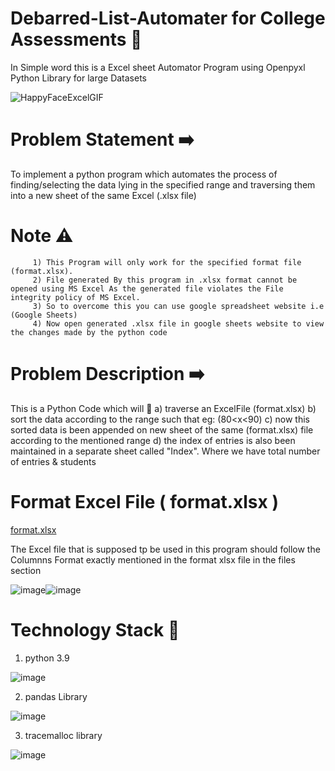 # Debarred-List-Automater for College Assessments 🤖
In Simple word this is a Excel sheet Automator Program using Openpyxl Python Library for large Datasets 

![HappyFaceExcelGIF](https://user-images.githubusercontent.com/74930080/188192262-b8040bd4-65eb-41ee-a3d0-bdc98b868709.gif)

# Problem Statement ➡️
To implement a python program which automates the process of finding/selecting the data lying in the specified range and traversing them into a new sheet of the same Excel (.xlsx file) 

# Note ⚠️
         1) This Program will only work for the specified format file (format.xlsx).
         2) File generated By this program in .xlsx format cannot be opened using MS Excel As the generated file violates the File integrity policy of MS Excel.
         3) So to overcome this you can use google spreadsheet website i.e (Google Sheets) 
         4) Now open generated .xlsx file in google sheets website to view the changes made by the python code

# Problem Description ➡️ 

This is a Python Code which will 🎯
a) traverse an ExcelFile (format.xlsx)
b) sort the data according to the range such that eg: (80<x<90)
c) now this sorted data is been appended on new sheet of the same (format.xlsx) file according to the mentioned range 
d) the index of entries is also been maintained in a separate sheet called "Index". Where we have total number of entries & students
  
# Format Excel File ( format.xlsx )

[format.xlsx](https://github.com/sureshkonar/Debarred-List-Automator/files/9479612/format.xlsx)

The Excel file that is supposed tp be used in this program  should follow the Columnns Format exactly mentioned in the format xlsx file in the files section

![image](https://user-images.githubusercontent.com/74930080/188196700-c7b2c29b-d6d1-421c-a3cb-15a17fc6cdd6.png)![image](https://user-images.githubusercontent.com/74930080/188196865-01493378-9c99-4dce-babb-ddd8abd4d9a9.png)

# Technology Stack 📝

1) python 3.9 

![image](https://user-images.githubusercontent.com/74930080/188194573-760957a1-d16f-4864-a83c-89d7182206f1.png)

2) pandas Library 

![image](https://user-images.githubusercontent.com/74930080/188195478-9730bc9e-18b1-4122-b826-ea61e7a570a0.png)

3) tracemalloc library

![image](https://user-images.githubusercontent.com/74930080/188195543-f7410d53-2526-4e91-8104-508a181adc19.png)




